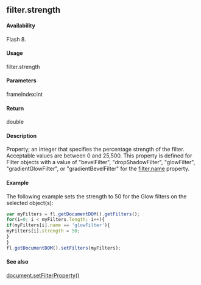 ## filter.strength

#### Availability

Flash 8.

#### Usage

filter.strength

#### Parameters

frameIndex:int

#### Return

double

#### Description

Property; an integer that specifies the percentage strength of the filter. Acceptable values are between 0 and 25,500. This property is defined for Filter objects with a value of "bevelFilter", "dropShadowFilter", "glowFilter", "gradientGlowFilter", or "gradientBevelFilter" for the [filter.name](../Filter_object/filter13.md) property.

#### Example

The following example sets the strength to 50 for the Glow filters on the selected object(s):
```javascript
var myFilters = fl.getDocumentDOM().getFilters();
for(i=0; i < myFilters.length; i++){
if(myFilters[i].name == 'glowFilter'){
myFilters[i].strength = 50;
}
}
fl.getDocumentDOM().setFilters(myFilters);

```
#### See also

[document.setFilterProperty()](../Document_object/docum520.md)

